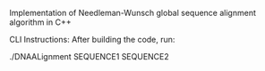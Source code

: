 Implementation of Needleman-Wunsch global sequence alignment algorithm in C++


CLI Instructions:
After building the code, run: 

./DNAALignment SEQUENCE1 SEQUENCE2
